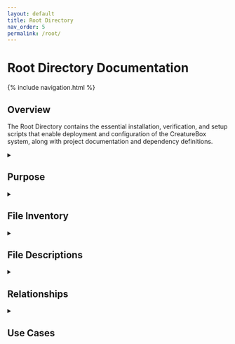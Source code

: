 ```yaml
---
layout: default
title: Root Directory
nav_order: 5
permalink: /root/
---
```


# Root Directory Documentation

{% include navigation.html %}

## Overview

The Root Directory contains the essential installation, verification, and setup scripts that enable deployment and configuration of the CreatureBox system, along with project documentation and dependency definitions.

<details id="purpose">
<summary><h2>Purpose</h2></summary>
<div markdown="1">

The repository root directory contains the primary project setup files and installation scripts that facilitate the deployment and configuration of the CreatureBox system. This includes:

- Installation scripts for setting up the environment
- Pre-installation checks for system requirements
- Verification tools for validating successful setup
- Documentation for the project
- Dependency management files
- Project metadata and configuration files

These files serve as the entry point for new installations and provide the foundation for the system deployment process.

</div>
</details>

<details id="file-inventory">
<summary><h2>File Inventory</h2></summary>
<div markdown="1">

| Filename | Type | Size | Purpose |
|----------|------|------|---------|
| install.sh | Shell | 2.5 KB | Main installation script |
| pre_install_check.py | Python | 1.8 KB | System requirements verification |
| verify_installation.py | Python | 1.5 KB | Post-installation validation |
| requirements.txt | Text | 0.9 KB | Python dependencies |
| package.json | JSON | 1.2 KB | Node.js dependencies |
| README.md | Markdown | 3.4 KB | Project documentation |
| .env.example | Text | 0.5 KB | Environment variable template |
| LICENSE | Text | 1.1 KB | License information |
| CHANGELOG.md | Markdown | 2.2 KB | Version history |
| .gitignore | Text | 0.7 KB | Git ignore patterns |

</div>
</details>

<details id="file-descriptions">
<summary><h2>File Descriptions</h2></summary>
<div markdown="1">

### Installation Scripts

#### install.sh
- **Primary Purpose**: Main system installation script
- **Key Functions**:
  * Checks system compatibility
  * Installs required dependencies
  * Sets up directory structure
  * Configures services
  * Initializes databases
  * Sets up user permissions
  * Performs initial system configuration
- **Dependencies**:
  * Bash shell
  * System utilities (apt, systemd)
- **Technical Notes**: Must be run with root privileges

#### pre_install_check.py
- **Primary Purpose**: Verifies system meets requirements
- **Key Functions**:
  * Checks hardware compatibility
  * Verifies available disk space
  * Validates Python version
  * Checks for required system utilities
  * Tests camera connectivity
  * Validates network configuration
- **Dependencies**:
  * Python 3.6+
  * Hardware access libraries
- **Technical Notes**: Returns non-zero exit code if requirements not met

#### verify_installation.py
- **Primary Purpose**: Validates successful installation
- **Key Functions**:
  * Tests system services
  * Verifies database connections
  * Checks camera functionality
  * Tests web server configuration
  * Validates user permissions
  * Performs end-to-end system test
- **Dependencies**:
  * Installed CreatureBox components
- **Technical Notes**: Generates detailed report of system status

### Project Configuration

#### requirements.txt
- **Primary Purpose**: Python dependency definitions
- **Key Contents**:
  * Flask and extensions (web framework)
  * Pillow (image processing)
  * SQLAlchemy (database ORM)
  * Requests (HTTP client)
  * Gunicorn (WSGI server)
  * Hardware interface libraries
- **Dependencies**:
  * pip (Python package manager)
- **Technical Notes**: Version-pinned for reproducible installations

#### package.json
- **Primary Purpose**: Node.js dependency definitions
- **Key Contents**:
  * Web UI dependencies
  * Development tools
  * Build scripts
  * Package metadata
- **Dependencies**:
  * npm or yarn (Node.js package managers)
- **Technical Notes**: Used primarily for web interface development

### Documentation

#### README.md
- **Primary Purpose**: Project overview and quick start
- **Key Contents**:
  * Project description
  * Installation instructions
  * Basic usage guide
  * System requirements
  * Troubleshooting information
  * Contributing guidelines
- **Technical Notes**: Entry point for new users

#### .env.example
- **Primary Purpose**: Environment variable template
- **Key Contents**:
  * Database connection settings
  * API keys and secrets
  * File paths and directories
  * Feature flags
  * Debug settings
- **Technical Notes**: Must be copied to .env and populated with actual values

#### LICENSE
- **Primary Purpose**: Legal licensing information
- **Key Contents**:
  * License type (MIT)
  * Copyright notice
  * Usage permissions
  * Liability disclaimers
- **Technical Notes**: Applies to all code in the repository

#### CHANGELOG.md
- **Primary Purpose**: Version history tracking
- **Key Contents**:
  * Version numbers
  * Release dates
  * Feature additions
  * Bug fixes
  * Breaking changes
- **Technical Notes**: Follows semantic versioning

#### .gitignore
- **Primary Purpose**: Git version control exclusions
- **Key Contents**:
  * Generated files
  * Environment-specific files
  * Sensitive configuration
  * Dependencies and build artifacts
  * Temporary files
- **Technical Notes**: Prevents accidental commit of sensitive or generated content

</div>
</details>

<details id="relationships">
<summary><h2>Relationships</h2></summary>
<div markdown="1">

- **Related To**:
  * [Deployment](./deployment.md): Installation scripts setup deployment files
  * [Source Directory](./src.md): Installs and configures source components
- **Depends On**:
  * Operating system services and utilities
  * Python and Node.js environments
  * Hardware interfaces
- **Used By**:
  * Initial system setup process
  * Continuous integration/deployment pipeline
  * System administrators

</div>
</details>

<details id="use-cases">
<summary><h2>Use Cases</h2></summary>
<div markdown="1">

1. **Initial System Installation**:
   - **Description**: Setting up CreatureBox on a new device.
   - **Example**: 
     ```bash
     # First verify system compatibility
     python3 pre_install_check.py
     
     # If checks pass, run the installation
     sudo ./install.sh
     
     # Verify successful installation
     python3 verify_installation.py --verbose
     ```

2. **Development Environment Setup**:
   - **Description**: Setting up a development environment for contributing.
   - **Example**: 
     ```bash
     # Clone the repository
     git clone https://github.com/zane-lazare/creaturebox-refactor.git
     cd creaturebox-refactor
     
     # Install Python dependencies
     python -m venv venv
     source venv/bin/activate
     pip install -r requirements.txt
     
     # Install Node.js dependencies for web interface
     npm install
     
     # Configure environment
     cp .env.example .env
     # Edit .env with appropriate settings
     
     # Run in development mode
     ./install.sh --dev-mode
     ```

3. **System Upgrade**:
   - **Description**: Upgrading an existing installation.
   - **Example**: 
     ```bash
     # Stop services
     sudo systemctl stop creaturebox.service
     
     # Backup current configuration
     ./install.sh --backup-config
     
     # Perform upgrade
     sudo ./install.sh --upgrade
     
     # Verify upgrade
     python3 verify_installation.py --upgrade-check
     
     # Restart services
     sudo systemctl start creaturebox.service
     ```

4. **Troubleshooting Installation Issues**:
   - **Description**: Diagnosing and fixing installation problems.
   - **Example**: 
     ```bash
     # Run pre-installation check with detailed output
     python3 pre_install_check.py --verbose
     
     # Check system dependencies
     ./install.sh --check-dependencies
     
     # Run verification with debug information
     python3 verify_installation.py --debug
     
     # Generate system report for support
     ./install.sh --generate-report > system_report.txt
     ```

</div>
</details>